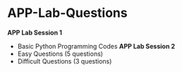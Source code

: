 # APP-Lab-Questions

**APP Lab Session 1**
- Basic Python Programming Codes
**APP Lab Session 2**
- Easy Questions (5 questions)
- Difficult Questions (3 questions)
